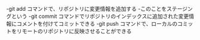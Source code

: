 -git add コマンドで、リポジトリに変更情報を追加する
 -このことをステージングという
-git commit コマンドでリポジトリのインデックスに追加された変更情報にコメントを付けてコミットできる
-git push コマンドで、ローカルのコミットをリモートのリポジトリに反映させることができる
